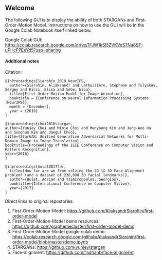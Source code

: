 ## Welcome

The following GUI is to display the ability of both STARGANs and First-Order-Motion Model. Instructions on how to use the GUI will be in the Google Colab Notebook itself linked below.

Google Colab GUI: https://colab.research.google.com/drive/1FJW1kSI5ZVKVoS7Na8SF-uPHcFPEeYd5?usp=sharing

#### Additional notes

Citation:

```
@InProceedings{Siarohin_2019_NeurIPS,
  author={Siarohin, Aliaksandr and Lathuilière, Stéphane and Tulyakov, Sergey and Ricci, Elisa and Sebe, Nicu},
  title={First Order Motion Model for Image Animation},
  booktitle = {Conference on Neural Information Processing Systems (NeurIPS)},
  month = {December},
  year = {2019}
}

@inproceedings{choi2018stargan,
author={Yunjey Choi and Minje Choi and Munyoung Kim and Jung-Woo Ha and Sunghun Kim and Jaegul Choo},
title={StarGAN: Unified Generative Adversarial Networks for Multi-Domain Image-to-Image Translation},
booktitle={Proceedings of the IEEE Conference on Computer Vision and Pattern Recognition},
year={2018}
}

@inproceedings{bulat2017far,
  title={How far are we from solving the 2D \& 3D Face Alignment problem? (and a dataset of 230,000 3D facial landmarks)},
  author={Bulat, Adrian and Tzimiropoulos, Georgios},
  booktitle={International Conference on Computer Vision},
  year={2017}
}
```
Direct links to original repostories:
1) First-Order-Motion-Model:
https://github.com/AliaksandrSiarohin/first-order-model
2) First-Order-Motion-Model demo resources:
https://github.com/graphemecluster/first-order-model-demo
3) First-Order-Motion-Model google colab demo: 
https://colab.research.google.com/github/AliaksandrSiarohin/first-order-model/blob/master/demo.ipynb
4) STARGANs:
https://github.com/yunjey/stargan
5) Face-alignment:
https://github.com/1adrianb/face-alignment
